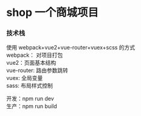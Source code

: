 # shop  一个商城项目
### 技术栈
使用 webpack+vue2+vue-router+vuex+scss 的方式<br/>
webpack： 对项目打包<br/>
vue2：页面基本结构<br/>
vue-router: 路由参数跳转<br/>
vuex: 全局变量<br/>
sass: 布局样式控制<br/>



开发：npm run dev<br/>
生产：npm run build



